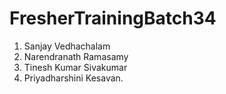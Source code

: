 # FresherTrainingBatch34
1. Sanjay Vedhachalam
2. Narendranath Ramasamy
3. Tinesh Kumar Sivakumar
4. Priyadharshini Kesavan.
